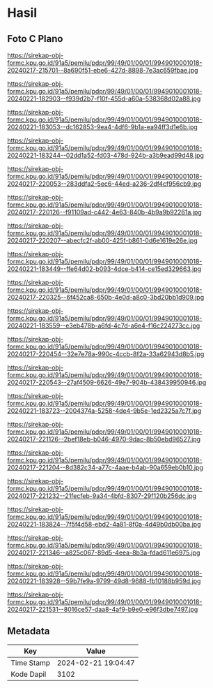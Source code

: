 # Hasil

## Foto C Plano

https://sirekap-obj-formc.kpu.go.id/91a5/pemilu/pdpr/99/49/01/00/01/9949010001018-20240217-215701--8a690f51-ebe6-427d-8898-7e3ac659fbae.jpg

https://sirekap-obj-formc.kpu.go.id/91a5/pemilu/pdpr/99/49/01/00/01/9949010001018-20240221-182903--f939d2b7-f10f-455d-a60a-538368d02a88.jpg

https://sirekap-obj-formc.kpu.go.id/91a5/pemilu/pdpr/99/49/01/00/01/9949010001018-20240221-183053--dc162853-9ea4-4df6-9b1a-ea94ff3d1e6b.jpg

https://sirekap-obj-formc.kpu.go.id/91a5/pemilu/pdpr/99/49/01/00/01/9949010001018-20240221-183244--02dd1a52-fd03-478d-924b-a3b9ead99d48.jpg

https://sirekap-obj-formc.kpu.go.id/91a5/pemilu/pdpr/99/49/01/00/01/9949010001018-20240217-220053--283ddfa2-5ec6-44ed-a236-2df4cf956cb9.jpg

https://sirekap-obj-formc.kpu.go.id/91a5/pemilu/pdpr/99/49/01/00/01/9949010001018-20240217-220126--f91109ad-c442-4e63-840b-4b9a9b92261a.jpg

https://sirekap-obj-formc.kpu.go.id/91a5/pemilu/pdpr/99/49/01/00/01/9949010001018-20240217-220207--abecfc2f-ab00-425f-b861-0d6e1619e26e.jpg

https://sirekap-obj-formc.kpu.go.id/91a5/pemilu/pdpr/99/49/01/00/01/9949010001018-20240221-183449--ffe64d02-b093-4dce-b414-ce15ed329663.jpg

https://sirekap-obj-formc.kpu.go.id/91a5/pemilu/pdpr/99/49/01/00/01/9949010001018-20240217-220325--6f452ca8-650b-4e0d-a8c0-3bd20bb1d909.jpg

https://sirekap-obj-formc.kpu.go.id/91a5/pemilu/pdpr/99/49/01/00/01/9949010001018-20240221-183559--e3eb478b-a6fd-4c7d-a6e4-f16c224273cc.jpg

https://sirekap-obj-formc.kpu.go.id/91a5/pemilu/pdpr/99/49/01/00/01/9949010001018-20240217-220454--32e7e78a-990c-4ccb-8f2a-33a62943d8b5.jpg

https://sirekap-obj-formc.kpu.go.id/91a5/pemilu/pdpr/99/49/01/00/01/9949010001018-20240217-220543--27af4509-6626-49e7-904b-438439950946.jpg

https://sirekap-obj-formc.kpu.go.id/91a5/pemilu/pdpr/99/49/01/00/01/9949010001018-20240221-183723--2004374a-5258-4de4-9b5e-1ed2325a7c7f.jpg

https://sirekap-obj-formc.kpu.go.id/91a5/pemilu/pdpr/99/49/01/00/01/9949010001018-20240217-221126--2bef18eb-b046-4970-9dac-8b50ebd96527.jpg

https://sirekap-obj-formc.kpu.go.id/91a5/pemilu/pdpr/99/49/01/00/01/9949010001018-20240217-221204--8d382c34-a77c-4aae-b4ab-90a659eb0b10.jpg

https://sirekap-obj-formc.kpu.go.id/91a5/pemilu/pdpr/99/49/01/00/01/9949010001018-20240217-221232--21fecfeb-9a34-4bfd-8307-29f120b256dc.jpg

https://sirekap-obj-formc.kpu.go.id/91a5/pemilu/pdpr/99/49/01/00/01/9949010001018-20240221-183824--7f5f4d58-ebd2-4a81-8f0a-4d49b0db00ba.jpg

https://sirekap-obj-formc.kpu.go.id/91a5/pemilu/pdpr/99/49/01/00/01/9949010001018-20240217-221346--a825c067-89d5-4eea-8b3a-fdad611e6975.jpg

https://sirekap-obj-formc.kpu.go.id/91a5/pemilu/pdpr/99/49/01/00/01/9949010001018-20240221-183928--59b7fe9a-9799-49d8-9688-fb10188b959d.jpg

https://sirekap-obj-formc.kpu.go.id/91a5/pemilu/pdpr/99/49/01/00/01/9949010001018-20240217-221531--8016ce57-daa8-4af9-b9e0-e96f3dbe7497.jpg


## Metadata

| Key        | Value               |
| ---------- | ------------------- |
| Time Stamp | 2024-02-21 19:04:47 |
| Kode Dapil | 3102                |



